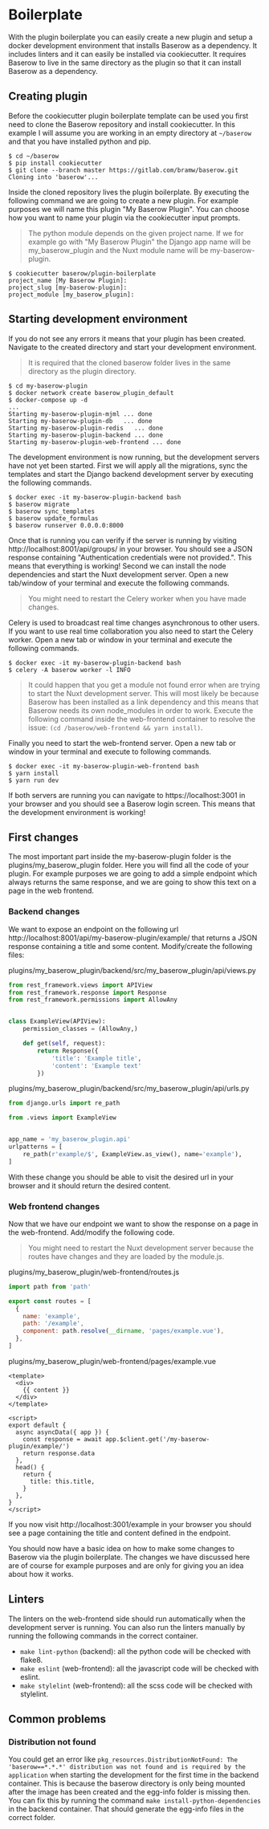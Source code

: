 # Boilerplate

With the plugin boilerplate you can easily create a new plugin and setup a docker
development environment that installs Baserow as a dependency. It includes linters and
it can easily be installed via cookiecutter. It requires Baserow to live in the same
directory as the plugin so that it can install Baserow as a dependency.

## Creating plugin

Before the cookiecutter plugin boilerplate template can be used you first need to 
clone the Baserow repository and install cookiecutter. In this example I will 
assume you are working in an empty directory at `~/baserow` and that you have installed 
python and pip.

```
$ cd ~/baserow
$ pip install cookiecutter
$ git clone --branch master https://gitlab.com/bramw/baserow.git
Cloning into 'baserow'...
```

Inside the cloned repository lives the plugin boilerplate. By executing the following
command we are going to create a new plugin. For example purposes we will name this 
plugin "My Baserow Plugin". You can choose how you want to name your plugin via the 
cookiecutter input prompts.

> The python module depends on the given project name. If we for example go with 
> "My Baserow Plugin" the Django app name will be my_baserow_plugin and the Nuxt module
> name will be my-baserow-plugin.

```
$ cookiecutter baserow/plugin-boilerplate
project_name [My Baserow Plugin]: 
project_slug [my-baserow-plugin]: 
project_module [my_baserow_plugin]:
```

## Starting development environment

If you do not see any errors it means that your plugin has been created. Navigate to 
the created directory and start your development environment.

> It is required that the cloned baserow folder lives in the same directory as the 
> plugin directory.

```
$ cd my-baserow-plugin
$ docker network create baserow_plugin_default
$ docker-compose up -d
...
Starting my-baserow-plugin-mjml ... done
Starting my-baserow-plugin-db   ... done
Starting my-baserow-plugin-redis   ... done
Starting my-baserow-plugin-backend ... done
Starting my-baserow-plugin-web-frontend ... done
```

The development environment is now running, but the development servers have not yet 
been started. First we will apply all the migrations, sync the templates and start the
Django backend development server by executing the following commands.

```
$ docker exec -it my-baserow-plugin-backend bash
$ baserow migrate
$ baserow sync_templates
$ baserow update_formulas 
$ baserow runserver 0.0.0.0:8000
```

Once that is running you can verify if the server is running by visiting 
http://localhost:8001/api/groups/ in your browser. You should see a JSON response 
containing "Authentication credentials were not provided.". This means that everything
is working! Second we can install the node dependencies and start the Nuxt development
server. Open a new tab/window of your terminal and execute the following commands.

> You might need to restart the Celery worker when you have made changes.

Celery is used to broadcast real time changes asynchronous to other users. If you want
to use real time collaboration you also need to start the Celery worker. Open a new tab
or window in your terminal and execute the following commands.

```
$ docker exec -it my-baserow-plugin-backend bash
$ celery -A baserow worker -l INFO
```

> It could happen that you get a module not found error when are trying to start the
> Nuxt development server. This will most likely be because Baserow has been installed
> as a link dependency and this means that Baserow needs its own node_modules in order 
> to work. Execute the following command inside the web-frontend container to resolve
> the issue: `(cd /baserow/web-frontend && yarn install)`.

Finally you need to start the web-frontend server. Open a new tab or window in your
terminal and execute to following commands.

```
$ docker exec -it my-baserow-plugin-web-frontend bash
$ yarn install
$ yarn run dev
```

If both servers are running you can navigate to https://localhost:3001 in your browser
and you should see a Baserow login screen. This means that the development environment
is working!

## First changes

The most important part inside the my-baserow-plugin folder is the 
plugins/my_baserow_plugin folder. Here you will find all the code of your plugin. For
example purposes we are going to add a simple endpoint which always returns the same 
response, and we are going to show this text on a page in the web frontend.

### Backend changes

We want to expose an endpoint on the following url 
http://localhost:8001/api/my-baserow-plugin/example/ that returns a JSON response 
containing a title and some content. Modify/create the following files:

plugins/my_baserow_plugin/backend/src/my_baserow_plugin/api/views.py
```python
from rest_framework.views import APIView
from rest_framework.response import Response
from rest_framework.permissions import AllowAny


class ExampleView(APIView):
    permission_classes = (AllowAny,)

    def get(self, request):
        return Response({
            'title': 'Example title',
            'content': 'Example text'
        })
```

plugins/my_baserow_plugin/backend/src/my_baserow_plugin/api/urls.py
```python
from django.urls import re_path

from .views import ExampleView


app_name = 'my_baserow_plugin.api'
urlpatterns = [
    re_path(r'example/$', ExampleView.as_view(), name='example'),
]
```

With these change you should be able to visit the desired url in your browser and it 
should return the desired content.

### Web frontend changes

Now that we have our endpoint we want to show the response on a page in the 
web-frontend. Add/modify the following code.

> You might need to restart the Nuxt development server because the routes have changes
> and they are loaded by the module.js.

plugins/my_baserow_plugin/web-frontend/routes.js
```javascript
import path from 'path'

export const routes = [
  {
    name: 'example',
    path: '/example',
    component: path.resolve(__dirname, 'pages/example.vue'),
  },
]
```

plugins/my_baserow_plugin/web-frontend/pages/example.vue
```vue
<template>
  <div>
    {{ content }}
  </div>
</template>

<script>
export default {
  async asyncData({ app }) {
    const response = await app.$client.get('/my-baserow-plugin/example/')
    return response.data
  },
  head() {
    return {
      title: this.title,
    }
  },
}
</script>
```

If you now visit http://localhost:3001/example in your browser you should see a page
containing the title and content defined in the endpoint.

You should now have a basic idea on how to make some changes to Baserow via the plugin
boilerplate. The changes we have discussed here are of course for example purposes and
are only for giving you an idea about how it works.

## Linters

The linters on the web-frontend side should run automatically when the development 
server is running. You can also run the linters manually by running the following 
commands in the correct container.

* `make lint-python` (backend): all the python code will be checked with flake8.
* `make eslint` (web-frontend): all the javascript code will be checked with eslint.
* `make stylelint` (web-frontend): all the scss code will be checked with stylelint.

## Common problems

### Distribution not found

You could get an error like `pkg_resources.DistributionNotFound: The 
'baserow==*.*.*' distribution was not found and is required by the application` when 
starting the development for the first time in the backend container. This is because
the baserow directory is only being mounted after the image has been created and the
egg-info folder is missing then. You can fix this by running the command 
`make install-python-dependencies` in the backend container. That should generate the 
egg-info files in the correct folder.

